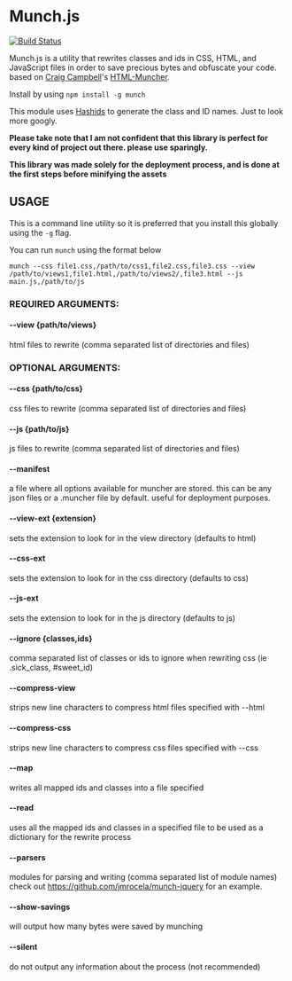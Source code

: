 # Munch.js

[![Build Status](https://travis-ci.org/jmrocela/munchjs.png?branch=master)](https://travis-ci.org/jmrocela/munchjs)

Munch.js is a utility that rewrites classes and ids in CSS, HTML, and JavaScript files in order to save precious bytes and obfuscate your code. based on [Craig Campbell](http://www.craigiam.com/)'s [HTML-Muncher](http://htmlmuncher.com).

Install by using `npm install -g munch`

This module uses [Hashids](https://npmjs.org/package/hashids) to generate the class and ID names. Just to look more googly.

**Please take note that I am not confident that this library is perfect for every kind of project out there. please use sparingly.**

**This library was made solely for the deployment process, and is done at the first steps before minifying the assets**

## USAGE
This is a command line utility so it is preferred that you install this globally using the `-g` flag.

You can run `munch` using the format below
```
munch --css file1.css,/path/to/css1,file2.css,file3.css --view /path/to/views1,file1.html,/path/to/views2/,file3.html --js main.js,/path/to/js
```

### REQUIRED ARGUMENTS:

#### --view {path/to/views}
html files to rewrite (comma separated list of directories and files)

### OPTIONAL ARGUMENTS:

#### --css {path/to/css}          
css files to rewrite (comma separated list of directories and files)

#### --js {path/to/js}            
js files to rewrite (comma separated list of directories and files)

#### --manifest                   
a file where all options available for muncher are stored. this can be any json files or a .muncher file by default. useful for deployment purposes.

#### --view-ext {extension}       
sets the extension to look for in the view directory (defaults to html)

#### --css-ext                    
sets the extension to look for in the css directory (defaults to css)

#### --js-ext                     
sets the extension to look for in the js directory (defaults to js)

#### --ignore {classes,ids}       
comma separated list of classes or ids to ignore when rewriting css (ie .sick_class, #sweet_id)

#### --compress-view              
strips new line characters to compress html files specified with --html

#### --compress-css               
strips new line characters to compress css files specified with --css

#### --map                        
writes all mapped ids and classes into a file specified

#### --read                       
uses all the mapped ids and classes in a specified file to be used as a dictionary for the rewrite process

#### --parsers                    
modules for parsing and writing (comma separated list of module names) check out https://github.com/jmrocela/munch-jquery for an example.

#### --show-savings               
will output how many bytes were saved by munching

#### --silent                     
do not output any information about the process (not recommended)